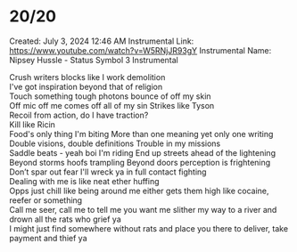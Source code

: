 # 20/20

Created: July 3, 2024 12:46 AM
Instrumental Link: https://www.youtube.com/watch?v=W5RNjJR93gY
Instrumental Name: Nipsey Hussle - Status Symbol 3 Instrumental

Crush writers blocks like I work demolition  
I've got inspiration beyond that of religion  
Touch something tough photons bounce of off my skin  
Off mic off me comes off all of my sin
Strikes like Tyson  
Recoil from action, do I have traction?  
Kill like Ricin  
Food's only thing I'm biting
More than one meaning yet only one writing  
Double visions, double definitions
Trouble in my missions  
Saddle beats - yeah boi I'm riding
End up streets ahead of the lightening  
Beyond storms hoofs trampling
Beyond doors perception is frightening  
Don’t spar out fear I'll wreck ya in full contact fighting  
Dealing with me is like neat ether huffing  
Opps just chill like being around me either gets them high like cocaine, reefer or something    
Call me seer, call me to tell me you want me slither my way to a river and drown all the rats who grief ya  
I might just find somewhere without rats and place you there to deliver, take payment and thief ya    